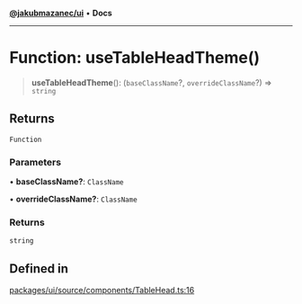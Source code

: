 [**@jakubmazanec/ui**](../README.md) • **Docs**

---

# Function: useTableHeadTheme()

> **useTableHeadTheme**(): (`baseClassName`?, `overrideClassName`?) => `string`

## Returns

`Function`

### Parameters

• **baseClassName?**: `ClassName`

• **overrideClassName?**: `ClassName`

### Returns

`string`

## Defined in

[packages/ui/source/components/TableHead.ts:16](https://github.com/jakubmazanec/tools/blob/a5f92f7f2969c6804808173bd093f7dbafca1b9f/packages/ui/source/components/TableHead.ts#L16)
